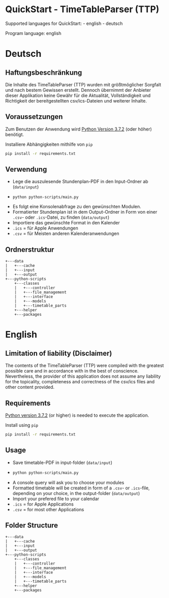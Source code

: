 # QuickStart - TimeTableParser (TTP)

Supported languages for QuickStart:  - english
				     - deutsch

Program language: english

# Deutsch

## Haftungsbeschränkung
Die Inhalte des TimeTableParser (TTP) wurden mit größtmöglicher Sorgfalt und nach bestem Gewissen erstellt. 
Dennoch übernimmt der Anbieter dieser Applikation keine Gewähr für die Aktualität, Vollständigkeit und 
Richtigkeit der bereitgestellten csv/ics-Dateien und weiterer Inhalte.

## Voraussetzungen

Zum Benutzen der Anwendung wird [Python Version 3.7.2](https://www.python.org) (oder höher) benötigt.

Installiere Abhängigkeiten mithilfe von `pip`

```bash
pip install -r requirements.txt
```

## Verwendung

* Lege die auszulesende Stundenplan-PDF in den Input-Ordner ab (`data/input`)
* ``` 
  python python-scripts/main.py
	```
* Es folgt eine Konsolenabfrage zu den gewünschten Modulen.
* Formatierter Stundenplan ist in dem Output-Ordner in Form von einer `.csv`- oder `.ics`-Datei, zu finden (`data/output`)
* Importiere das gewünschte Format in den Kalender
* `.ics` = für Apple Anwendungen 
* `.csv` = für Meisten anderen Kalenderanwendungen

## Ordnerstruktur
```
+---data
|   +---cache
|   +---input
|   +---output
+---python-scripts
    +---classes
    |   +---controller
    |   +---file_management
    |   +---interface
    |   +---models
    |   +---timetable_parts
    +---helper
    +---packages
```

 
# English
## Limitation of liability (Disclaimer)
The contents of the TimeTableParser (TTP) were compiled with the greatest possible care and in accordance 
with in the best of conscience. Nevertheless, the provider of this application does not assume any liability
for the topicality, completeness and correctness of the csv/ics files and other content provided. 

## Requirements

[Python version 3.7.2](https://www.python.org) (or higher) is needed to execute the application.

Install using `pip`

```bash
pip install -r requirements.txt
```

## Usage
*	Save timetable-PDF in input-folder (`data/input`)
* ```bash
  python python-scripts/main.py
  ```
* A console query will ask you to choose your modules
* Formatted timetable will be created in form of a `.csv`- or `.ics`-file, depending on your choice, in the output-folder (`data/output`)
* Import your prefered file to your calendar
* `.ics` = for Apple Applications
* `.csv` = for most other Applications

## Folder Structure
```
+---data
|   +---cache
|   +---input
|   +---output
+---python-scripts
    +---classes
    |   +---controller
    |   +---file_management
    |   +---interface
    |   +---models
    |   +---timetable_parts
    +---helper
    +---packages
```
